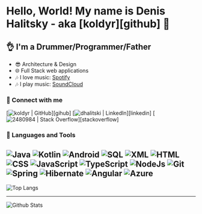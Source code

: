 # Hello, World! My name is Denis Halitsky - aka [koldyr][github] 👋

## 👌 I'm a Drummer/Programmer/Father

- 😎 Architecture & Design
- 🌐 Full Stack web applications
- 🎶 I love music: [Spotify](https://open.spotify.com/user/jub9q3q80uaqtps6bqpqjqcs4)
- 🎶 I play music: [SoundCloud](https://soundcloud.com/dhalitski)

### 🤝 Connect with me

[![koldyr | GitHub](https://img.shields.io/badge/GitHub-100000?style=for-the-badge&logo=github&logoColor=white)][gihub]
[![dhalitski | LinkedIn](https://img.shields.io/badge/LinkedIn-0077B5?style=for-the-badge&logo=linkedin&logoColor=white)][linkedin]
[![2480984 | Stack Overflow](https://img.shields.io/badge/Stack_Overflow-FE7A16?style=for-the-badge&logo=stack-overflow&logoColor=white)][stackoverflow]

### 🧠 Languages and Tools

![Java](https://img.shields.io/badge/java-white.svg?&style=for-the-badge&logo=openjdk&logoColor=black)
![Kotlin](https://img.shields.io/badge/kotlin-%230095D5.svg?&style=for-the-badge&logo=kotlin&logoColor=white)
![Android](https://img.shields.io/badge/android-green.svg?&style=for-the-badge&logo=Android&logoColor=white)
![SQL](https://img.shields.io/badge/sql-blueviolet.svg?&style=for-the-badge&logo=postgresql&logoColor=white)
![XML](https://img.shields.io/badge/xml-black.svg?&style=for-the-badge&logo=xml&logoColor=white)
![HTML](https://img.shields.io/badge/html5-%23E34F26.svg?&style=for-the-badge&logo=html5&logoColor=white)
![CSS](https://img.shields.io/badge/css3-%231572B6.svg?&style=for-the-badge&logo=css3&logoColor=white)
![JavaScript](https://img.shields.io/badge/javascript-%23323330.svg?&style=for-the-badge&logo=javascript&logoColor=yellow)
![TypeScript](https://img.shields.io/badge/typescript-%23007ACC.svg?&style=for-the-badge&logo=typescript&logoColor=white)
![NodeJs](https://img.shields.io/badge/node.js%20-%2343853D.svg?&style=for-the-badge&logo=node.js&logoColor=white)
![Git](https://img.shields.io/badge/git-%23F05033.svg?&style=for-the-badge&logo=git&logoColor=white)
![Spring](https://img.shields.io/badge/spring-green.svg?&style=for-the-badge&logo=spring&logoColor=white)
![Hibernate](https://img.shields.io/badge/hibernate-brown.svg?&style=for-the-badge&logo=hibernate&logoColor=white)
![Angular](https://img.shields.io/badge/angular-red.svg?&style=for-the-badge&logo=angular&logoColor=white)
![Azure](https://img.shields.io/badge/azure-blue.svg?&style=for-the-badge&logo=microsoft&logoColor=white)
---

![Top Langs](https://github-readme-stats.vercel.app/api/top-langs/?username=koldyr&show_icons=true&hide_border=true&langs_count=10)

---
![Github Stats](https://github-readme-stats.vercel.app/api?username=koldyr&show_icons=true&hide_border=true&count_private=true&include_all_commits=true)
